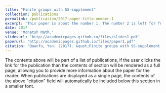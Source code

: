 ```yaml
---
title: "Finite groups with SS-supplement"
collection: publications
permalink: /publication/2017-paper-title-number-1
excerpt: 'This paper is about the number 1. The number 2 is left for future work.'
date: 2017
venue: 'Monatsh Math.'
slidesurl: 'http://academicpages.github.io/files/slides1.pdf'
paperurl: 'http://academicpages.github.io/files/paper1.pdf'
citation: 'Quanfu, Yan. (2017). &quot;Finite groups with SS-supplement.&quot; <i>Journal 1</i>. 1(1).'
---
```


The contents above will be part of a list of publications, if the user clicks the link for the publication than the contents of section will be rendered as a full page, allowing you to provide more information about the paper for the reader. When publications are displayed as a single page, the contents of the above "citation" field will automatically be included below this section in a smaller font.
